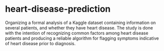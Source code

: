 # heart-disease-prediction
Organizing a formal analysis of a Kaggle dataset containing information on several patients, and whether they have heart disease. The study is done with the intention of recognizing common factors among heart disease patients and producing a reliable algorithm for flagging symptoms indicative of heart disease prior to diagnosis.
